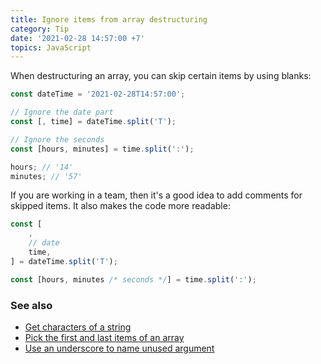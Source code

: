 ```yaml
---
title: Ignore items from array destructuring
category: Tip
date: '2021-02-28 14:57:00 +7'
topics: JavaScript
---
```


When destructuring an array, you can skip certain items by using blanks:

```js
const dateTime = '2021-02-28T14:57:00';

// Ignore the date part
const [, time] = dateTime.split('T');

// Ignore the seconds
const [hours, minutes] = time.split(':');

hours; // '14'
minutes; // '57'
```

If you are working in a team, then it's a good idea to add comments for skipped items. It also makes the code more readable:

```js
const [
    ,
    // date
    time,
] = dateTime.split('T');

const [hours, minutes /* seconds */] = time.split(':');
```

### See also

-   [Get characters of a string](/get-characters-of-a-string.html)
-   [Pick the first and last items of an array](/pick-the-first-and-last-items-of-an-array.html)
-   [Use an underscore to name unused argument](/use-an-underscore-to-name-unused-argument.html)
